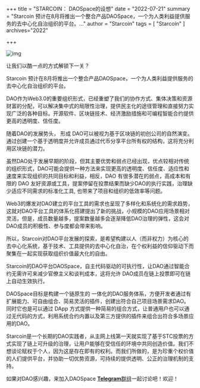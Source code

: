 +++
title = "STARCOIN： DAOSpace的设想"
date = "2022-07-21"
summary = "Starcoin 预计在8月将推出一个整合产品DAOSpace，一个为人类利益提供服务的去中心化自治组织的平台。..."
author = "Starcoin"
tags = [
    "Starcoin"
]
archives="2022"

+++

![img](/images/hackathon/design-1.png)

让我们以酷一点的方式解锁下一关？

Starcoin 预计在8月将推出一个整合产品DAOSpace，一个为人类利益提供服务的去中心化自治组织的平台。

DAO作为Web3.0的重要组织形式，已经重塑了我们的协作方式、集体决策和资源财富的分配，可以解决集中式的局限性治理，提供民主化的途径管理和直接努力实现广泛的各种目标。开源软件、区块链技术、经济激励措施和可编程智能合约提供更高的透明度、信任度。

随着DAO的发展势头， 形成 DAO可以被视为基于区块链的初创公司的自然演变。 通过创建一个基于透明度并允许成员通过代币分享平台所有权的结构，这将充分利用区块链的潜力。

虽然DAO处于发展早期的阶段，但其主要优势和弱点已经出现，优点较相对传统的组织形式，DAO可能会提供一种方法来实现更高的透明度、信任度、适应性和速度来实现组织的共同目标和利益，相反，DAO 有很多潜在的弱点，高成本和有限的 DAO 友好资源或工具，提案停留在投票结果而缺少DAO的执行实践，治理缺少适应不同需求的标准化工具, 也带来了项目和组织的低效率等问题。

Web3的爆发对DAO建立的平台工具的需求也呈现了多样化和系统化的需求趋势，这就对DAO平台工具的体系化搭建提出了新的挑战，小规模的DAO应用场景相对灵活，但是，成员数量越多，提案数量越多会逐渐降低DAO治理的弹性，这会对DAO成员的积极性、参与度都会带来影响。

所以，Starcoin对DAO平台发展的探索，是希望构建以人（而非权力）为核心的去中心化系统，基于技术、工具提供的去中心化自治，在个权利益的信仰驱动下而聚集在一起实现获取组织价值最大化的自由。

Starcoin的DAO平台DAOSpace，自主代码驱动的可执行性，让DAO通过智能合约无需许可来减少官僚主义和谈判成本，这将允许 DAO成员在链上投票即可在链上自动生效执行。

DAOSpace目标是构建一个链原生的 一体化的DAO服务体系，方便开发者通过有扩展能力、可自由组合、简易灵活的插件，创建出符合自己项目场景需求DAO。同时它也是可以通过 DApp 方式提供一种简易的组合方式，让普通用户也可以通过无代码的方式，利用系统合约内置以及第三方提供的插件来组合出符合多场景应用的DAO。

Starcoin是一个长期的DAO实践者，从主网上线第一天就实现了基于STC投票的方式实现了链上可升级的治理，让用户能够在受信任的环境中共同创造价值。我们不想谈论赋权于个人，因为这是存在即有的权利。而我们所做的，是为珍重个权价值的人们提供平台，并协助一切优势资源，可持续的提供透明、公正的治理机制的支持。

如果对DAO感兴趣，来加入DAOSpace [**Telegram**群组](https://t.me/starcoin_daospace)一起讨论吧！欢迎！
